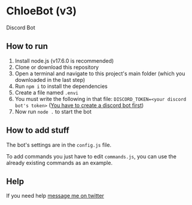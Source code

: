 # ChloeBot (v3)
Discord Bot
## How to run
1. Install node.js (v17.6.0 is recommended)
2. Clone or download this repository
3. Open a terminal and navigate to this project's main folder (which you downloaded in the last step)
4. Run `npm i` to install the dependencies
5. Create a file named `.envi`
6. You must write the following in that file: `DISCORD_TOKEN=<your discord bot's token>` ([You have to create a discord bot first](https://discord.com/developers/applications))
7. Now run `node .` to start the bot
## How to add stuff
The bot's settings are in the `config.js` file.

To add commands you just have to edit `commands.js`, you can use the already existing commands as an example.
## Help
If you need help [message me on twitter](https://twitter.com/cypress128)

